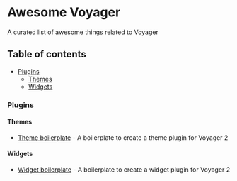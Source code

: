 # Awesome Voyager
A curated list of awesome things related to Voyager

## Table of contents

- [Plugins](#plugins)
  - [Themes](#themes)
  - [Widgets](#widgets)
  
  
  
### Plugins
#### Themes
 - [Theme boilerplate](https://github.com/voyager-admin/voyager-theme-boilerplate) - A boilerplate to create a theme plugin for Voyager 2
#### Widgets
 - [Widget boilerplate](https://github.com/voyager-admin/widget-boilerplate) - A boilerplate to create a widget plugin for Voyager 2
